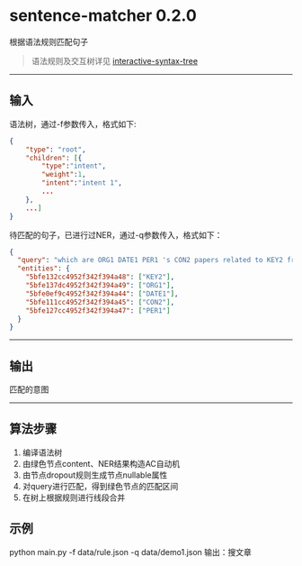 # sentence-matcher 0.2.0
根据语法规则匹配句子
> 语法规则及交互树详见 [interactive-syntax-tree](https://wzyjerry.github.io/interactive-syntax-tree/)
---
## 输入
语法树，通过-f参数传入，格式如下:
``` json
{
    "type": "root",
    "children": [{
        "type":"intent",
        "weight":1,
        "intent":"intent 1",
        ...
    },
    ...]
}
```
待匹配的句子，已进行过NER，通过-q参数传入，格式如下：
``` json
{
  "query": "which are ORG1 DATE1 PER1 's CON2 papers related to KEY2 from done at DATE1 published on CON2",
  "entities": {
    "5bfe132cc4952f342f394a48": ["KEY2"],
    "5bfe137dc4952f342f394a49": ["ORG1"],
    "5bfe0ef9c4952f342f394a44": ["DATE1"],
    "5bfe111cc4952f342f394a45": ["CON2"],
    "5bfe127cc4952f342f394a47": ["PER1"]
  }
}
```
---
## 输出
匹配的意图

---
## 算法步骤
1. 编译语法树
2. 由绿色节点content、NER结果构造AC自动机
3. 由节点dropout规则生成节点nullable属性
4. 对query进行匹配，得到绿色节点的匹配区间
5. 在树上根据规则进行线段合并

## 示例
python main.py -f data/rule.json -q data/demo1.json
输出：搜文章
